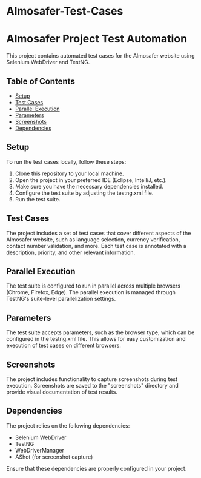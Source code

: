 # Almosafer-Test-Cases

# Almosafer Project Test Automation

This project contains automated test cases for the Almosafer website using Selenium WebDriver and TestNG.

## Table of Contents

- [Setup](#setup)
- [Test Cases](#test-cases)
- [Parallel Execution](#parallel-execution)
- [Parameters](#parameters)
- [Screenshots](#screenshots)
- [Dependencies](#dependencies)

## Setup

To run the test cases locally, follow these steps:

1. Clone this repository to your local machine.
2. Open the project in your preferred IDE (Eclipse, IntelliJ, etc.).
3. Make sure you have the necessary dependencies installed.
4. Configure the test suite by adjusting the testng.xml file.
5. Run the test suite.

## Test Cases

The project includes a set of test cases that cover different aspects of the Almosafer website, such as language selection, currency verification, contact number validation, and more. Each test case is annotated with a description, priority, and other relevant information.

## Parallel Execution

The test suite is configured to run in parallel across multiple browsers (Chrome, Firefox, Edge). The parallel execution is managed through TestNG's suite-level parallelization settings.

## Parameters

The test suite accepts parameters, such as the browser type, which can be configured in the testng.xml file. This allows for easy customization and execution of test cases on different browsers.

## Screenshots

The project includes functionality to capture screenshots during test execution. Screenshots are saved to the "screenshots" directory and provide visual documentation of test results.

## Dependencies

The project relies on the following dependencies:

- Selenium WebDriver
- TestNG
- WebDriverManager
- AShot (for screenshot capture)

Ensure that these dependencies are properly configured in your project.


